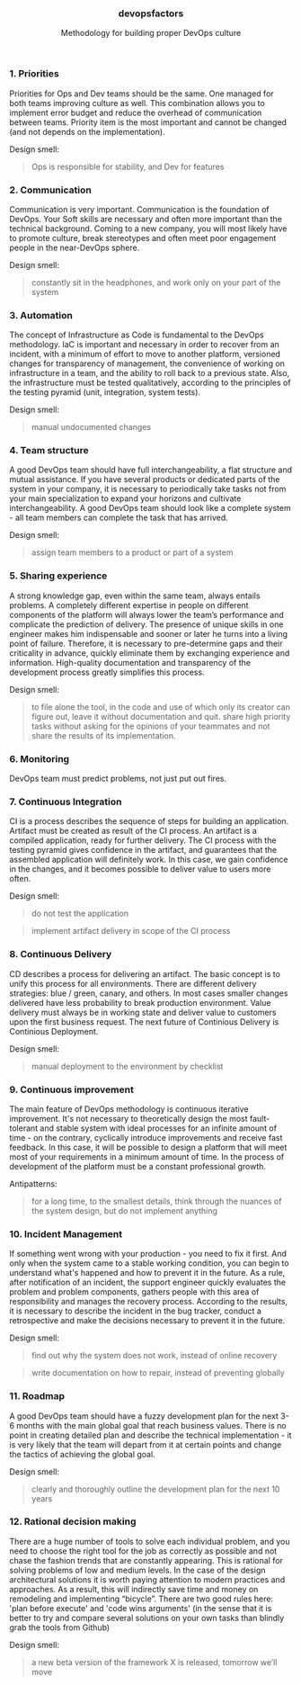 <p align="center">
  <h3 align="center">devopsfactors</h3>

  <p align="center">
    Methodology for building proper DevOps culture
  </p>
</p>

<br>


### 1. Priorities
Priorities for Ops and Dev teams should be the same. One managed for both teams improving culture as well. This combination allows you to implement error budget and reduce the overhead of communication between teams. Priority item is the most important and cannot be changed (and not depends on the implementation).

Design smell:
> Ops is responsible for stability, and Dev for features

### 2. Communication
Communication is very important. Communication is the foundation of DevOps. Your Soft skills are necessary and often more important than the technical background. Coming to a new company, you will most likely have to promote culture, break stereotypes and often meet poor engagement people in the near-DevOps sphere.

Design smell:
> constantly sit in the headphones, and work only on your part of the system

### 3. Automation
The concept of Infrastructure as Code is fundamental to the DevOps methodology.
IaC is important and necessary in order to recover from an incident, with a minimum of effort to move to another platform, versioned changes for transparency of management, the convenience of working on infrastructure in a team, and the ability to roll back to a previous state. Also, the infrastructure must be tested qualitatively, according to the principles of the testing pyramid (unit, integration, system tests).

Design smell:
> manual undocumented changes

### 4. Team structure
A good DevOps team should have full interchangeability, a flat structure and mutual assistance. If you have several products or dedicated parts of the system in your company, it is necessary to periodically take tasks not from your main specialization to expand your horizons and cultivate interchangeability. A good DevOps team should look like a complete system - all team members can complete the task that has arrived.

Design smell:
> assign team members to a product or part of a system

### 5. Sharing experience
A strong knowledge gap, even within the same team, always entails problems. A completely different expertise in people on different components of the platform will always lower the team’s performance and complicate the prediction of delivery. The presence of unique skills in one engineer makes him indispensable and sooner or later he turns into a living point of failure. Therefore, it is necessary to pre-determine gaps and their criticality in advance, quickly eliminate them by exchanging experience and information. High-quality documentation and transparency of the development process greatly simplifies this process.

Design smell:
> to file alone the tool, in the code and use of which only its creator can figure out, leave it without documentation and quit.
> share high priority tasks without asking for the opinions of your teammates and not share the results of its implementation.

### 6. Monitoring
DevOps team must predict problems, not just put out fires.

### 7. Continuous Integration
CI is a process describes the sequence of steps for building an application. Artifact must be created as result of the CI process. An artifact is a compiled application, ready for further delivery.
The CI process with the testing pyramid gives confidence in the artifact, and guarantees that the assembled application will definitely work. In this case, we gain confidence in the changes, and it becomes possible to deliver value to users more often.

Design smell:
> do not test the application

> implement artifact delivery in scope of the CI process

### 8. Continuous Delivery
CD describes a process for delivering an artifact. The basic concept is to unify this process for all environments. There are different delivery strategies: blue / green, canary, and others. In most cases smaller changes delivered have less 
probability to break production environment. Value delivery must always be in working state and deliver value to customers upon the first business request.
The next future of Continious Delivery is Continious Deployment.

Design smell:
> manual deployment to the environment by checklist

### 9. Continuous improvement
The main feature of DevOps methodology is continuous iterative improvement. It's not necessary to theoretically design the most fault-tolerant and stable system with ideal processes for an infinite amount of time - on the contrary, cyclically introduce improvements and receive fast feedback. In this case, it will be possible to design a platform that will meet most of your requirements in a minimum amount of time. In the process of development of the platform must be a constant professional growth.

Antipatterns:
> for a long time, to the smallest details, think through the nuances of the system design, but do not implement anything

### 10. Incident Management
If something went wrong with your production - you need to fix it first. And only when the system came to a stable working condition, you can begin to understand what's happened and how to prevent it in the future. As a rule, after notification of an incident, the support engineer quickly evaluates the problem and problem components, gathers people with this area of ​​responsibility and manages the recovery process. According to the results, it is necessary to describe the incident in the bug tracker, conduct a retrospective and make the decisions necessary to prevent it in the future.

Design smell:
> find out why the system does not work, instead of online recovery

> write documentation on how to repair, instead of preventing globally

### 11. Roadmap
A good DevOps team should have a fuzzy development plan for the next 3-6 months with the main global goal that reach business values. There is no point in creating detailed plan and describe the technical implementation - it is very likely that the team will depart from it at certain points and change the tactics of achieving the global goal.

Design smell:
> clearly and thoroughly outline the development plan for the next 10 years

### 12. Rational decision making
There are a huge number of tools to solve each individual problem, and you need to choose the right tool for the job as correctly as possible and not chase the fashion trends that are constantly appearing. This is rational for solving problems of low and medium levels. In the case of the design architectural solutions it is worth paying attention to modern practices and approaches. As a result, this will indirectly save time and money on remodeling and implementing “bicycle”. There are two good rules here: 'plan before execute' and 'code wins arguments' (in the sense that it is better to try and compare several solutions on your own tasks than blindly grab the tools from Github)

Design smell:
> a new beta version of the framework X is released, tomorrow we’ll move
